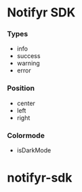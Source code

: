 # Notifyr SDK

### Types

-   info
-   success
-   warning
-   error

### Position

-   center
-   left
-   right

### Colormode

-   isDarkMode
# notifyr-sdk
